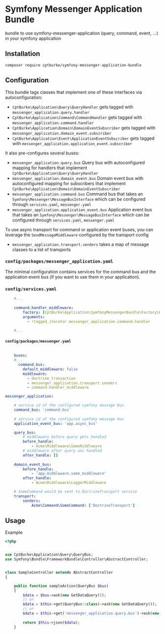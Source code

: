 # Symfony Messenger Application Bundle
bundle to use symfony-messenger-application (query, command, event, ...) in your symfony application

## Installation
`composer require cptburke/symfony-messenger-application-bundle`

## Configuration

This bundle tags classes that implement one of these interfaces via autoconfiguration:
- `CptBurke\Application\Query\QueryHandler` gets tagged with `messenger_application.query.handler`
- `CptBurke\Application\Command\CommandHandler` gets tagged with `messenger_application.command.handler`
- `CptBurke\Application\Domain\DomainEventSubscriber` gets tagged with `messenger_application.domain_event.subscriber`
- `CptBurke\Application\Event\ApplicationEventSubscriber` gets tagged with `messenger_application.application_event.subscriber`

It also pre-configures several buses:
- `messenger_application.query.bus` Query bus with autoconfigured mapping for handlers that implement `CptBurke\Application\Query\QueryHandler`
- `messenger_application.domain_event.bus` Domain event bus with autoconfigured mapping for subscribers that implement `CptBurke\Application\Domain\DomainEventSubscriber`
- `messenger_application.command.bus` Command bus that takes an `Symfony\Messenger\MessageBusInterface` which can be configured through `services.yaml`, `messenger.yaml`
- `messenger_application.application_event.bus` Application event bus that takes an `Symfony\Messenger\MessageBusInterface` which can be configured through `services.yaml`, `messenger.yaml`
 
To use async transport for command or application event buses, you can leverage the `SendMessageMiddleware` configured by the transport config
- `messenger_application.transport.senders` takes a map of message classes to a list of transports

### `config/packages/messenger_application.yaml`

The minimal configuration contains services for the command bus and the application event bus (if you want to use them in your application).


### `config/services.yaml`

```yaml
    #...
    
    command.handler_middleware:
        factory: [CptBurke\Application\SymfonyMessengerBundle\Factory\HandlerMiddlewareStackFactory, createCallables]
        arguments:
          - !tagged_iterator messenger_application.command.handler
    
    #...
```

#### `config/packages/messenger.yaml`
```yaml

    buses:
    #...
      command.bus:
        default_middleware: false
        middleware:
          - doctrine_transaction
          - messenger_application.transport.senders
          - command.handler_middleware
```

```yaml
messenger_application:

    # service id of the configured symfony message bus
    command_bus: 'command.bus'
    
    # service id of the configured symfony message bus
    application_event_bus: 'app.async_bus'

    query_bus:
        # middleware before query gets handled
        before_handle:
            - Acme\Middleware\SomeMiddleware
        # middleware after query was handled
        after_handle: []
            
    domain_event_bus:
        before_handle:
            - 'app.middleware.some_middleware'
        after_handle:
            - Acme\Middleware\LoggerMiddleware

    # SomeCommand would be sent to DoctrineTransport service
    transport:
        senders:
            Acme\Command\SomeCommand: ['DoctrineTransport']
```

## Usage
Example
```php
<?php


use CptBurke\Application\Query\QueryBus;
use Symfony\Bundle\FrameworkBundle\Controller\AbstractController;


class SampleController extends AbstractController
{

    public function sampleAction(QueryBus $bus)
    {
        $data = $bus->ask(new GetDataQuery());
        // or
        $data = $this->get(QueryBus::class)->ask(new GetDataQuery());
        // or
        $data = $this->get('messenger_application.query.bus')->ask(new GetDataQuery());
        
        return $this->json($data);
    }
